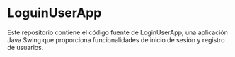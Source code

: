 # LoguinUserApp
Este repositorio contiene el código fuente de LoginUserApp, una aplicación Java Swing que proporciona funcionalidades de inicio de sesión y registro de usuarios.
